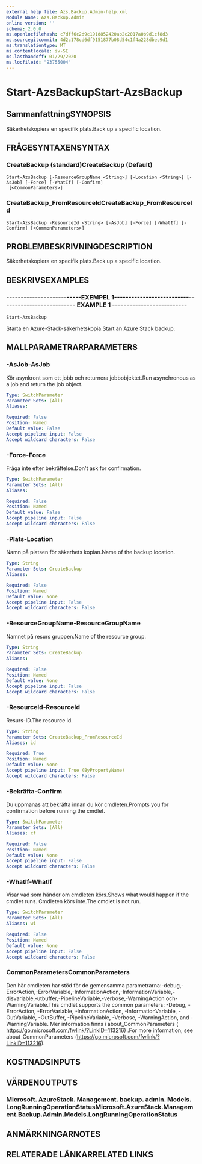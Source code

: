 ```yaml
---
external help file: Azs.Backup.Admin-help.xml
Module Name: Azs.Backup.Admin
online version: ''
schema: 2.0.0
ms.openlocfilehash: c7dff6c2d9c191d852420ab2c2017a0b9d1cf8d3
ms.sourcegitcommit: 4d2c178cd6df9151877b08d54c1f4a228dbec9d1
ms.translationtype: MT
ms.contentlocale: sv-SE
ms.lasthandoff: 01/29/2020
ms.locfileid: "93755004"
---
```

# <span data-ttu-id="09c0c-101">Start-AzsBackup</span><span class="sxs-lookup"><span data-stu-id="09c0c-101">Start-AzsBackup</span></span>

## <span data-ttu-id="09c0c-102">Sammanfattning</span><span class="sxs-lookup"><span data-stu-id="09c0c-102">SYNOPSIS</span></span>
<span data-ttu-id="09c0c-103">Säkerhetskopiera en specifik plats.</span><span class="sxs-lookup"><span data-stu-id="09c0c-103">Back up a specific location.</span></span>

## <span data-ttu-id="09c0c-104">FRÅGESYNTAXEN</span><span class="sxs-lookup"><span data-stu-id="09c0c-104">SYNTAX</span></span>

### <span data-ttu-id="09c0c-105">CreateBackup (standard)</span><span class="sxs-lookup"><span data-stu-id="09c0c-105">CreateBackup (Default)</span></span>
```
Start-AzsBackup [-ResourceGroupName <String>] [-Location <String>] [-AsJob] [-Force] [-WhatIf] [-Confirm]
 [<CommonParameters>]
```

### <span data-ttu-id="09c0c-106">CreateBackup_FromResourceId</span><span class="sxs-lookup"><span data-stu-id="09c0c-106">CreateBackup_FromResourceId</span></span>
```
Start-AzsBackup -ResourceId <String> [-AsJob] [-Force] [-WhatIf] [-Confirm] [<CommonParameters>]
```

## <span data-ttu-id="09c0c-107">PROBLEMBESKRIVNING</span><span class="sxs-lookup"><span data-stu-id="09c0c-107">DESCRIPTION</span></span>
<span data-ttu-id="09c0c-108">Säkerhetskopiera en specifik plats.</span><span class="sxs-lookup"><span data-stu-id="09c0c-108">Back up a specific location.</span></span>

## <span data-ttu-id="09c0c-109">BESKRIVS</span><span class="sxs-lookup"><span data-stu-id="09c0c-109">EXAMPLES</span></span>

### <span data-ttu-id="09c0c-110">--------------------------EXEMPEL 1--------------------------</span><span class="sxs-lookup"><span data-stu-id="09c0c-110">-------------------------- EXAMPLE 1 --------------------------</span></span>
```
Start-AzsBackup
```

<span data-ttu-id="09c0c-111">Starta en Azure-Stack-säkerhetskopia.</span><span class="sxs-lookup"><span data-stu-id="09c0c-111">Start an Azure Stack backup.</span></span>

## <span data-ttu-id="09c0c-112">MALLPARAMETRAR</span><span class="sxs-lookup"><span data-stu-id="09c0c-112">PARAMETERS</span></span>

### <span data-ttu-id="09c0c-113">-AsJob</span><span class="sxs-lookup"><span data-stu-id="09c0c-113">-AsJob</span></span>
<span data-ttu-id="09c0c-114">Kör asynkront som ett jobb och returnera jobbobjektet.</span><span class="sxs-lookup"><span data-stu-id="09c0c-114">Run asynchronous as a job and return the job object.</span></span>

```yaml
Type: SwitchParameter
Parameter Sets: (All)
Aliases: 

Required: False
Position: Named
Default value: False
Accept pipeline input: False
Accept wildcard characters: False
```

### <span data-ttu-id="09c0c-115">-Force</span><span class="sxs-lookup"><span data-stu-id="09c0c-115">-Force</span></span>
<span data-ttu-id="09c0c-116">Fråga inte efter bekräftelse.</span><span class="sxs-lookup"><span data-stu-id="09c0c-116">Don't ask for confirmation.</span></span>

```yaml
Type: SwitchParameter
Parameter Sets: (All)
Aliases: 

Required: False
Position: Named
Default value: False
Accept pipeline input: False
Accept wildcard characters: False
```

### <span data-ttu-id="09c0c-117">-Plats</span><span class="sxs-lookup"><span data-stu-id="09c0c-117">-Location</span></span>
<span data-ttu-id="09c0c-118">Namn på platsen för säkerhets kopian.</span><span class="sxs-lookup"><span data-stu-id="09c0c-118">Name of the backup location.</span></span>

```yaml
Type: String
Parameter Sets: CreateBackup
Aliases: 

Required: False
Position: Named
Default value: None
Accept pipeline input: False
Accept wildcard characters: False
```

### <span data-ttu-id="09c0c-119">-ResourceGroupName</span><span class="sxs-lookup"><span data-stu-id="09c0c-119">-ResourceGroupName</span></span>
<span data-ttu-id="09c0c-120">Namnet på resurs gruppen.</span><span class="sxs-lookup"><span data-stu-id="09c0c-120">Name of the resource group.</span></span>

```yaml
Type: String
Parameter Sets: CreateBackup
Aliases: 

Required: False
Position: Named
Default value: None
Accept pipeline input: False
Accept wildcard characters: False
```

### <span data-ttu-id="09c0c-121">-ResourceId</span><span class="sxs-lookup"><span data-stu-id="09c0c-121">-ResourceId</span></span>
<span data-ttu-id="09c0c-122">Resurs-ID.</span><span class="sxs-lookup"><span data-stu-id="09c0c-122">The resource id.</span></span>

```yaml
Type: String
Parameter Sets: CreateBackup_FromResourceId
Aliases: id

Required: True
Position: Named
Default value: None
Accept pipeline input: True (ByPropertyName)
Accept wildcard characters: False
```

### <span data-ttu-id="09c0c-123">-Bekräfta</span><span class="sxs-lookup"><span data-stu-id="09c0c-123">-Confirm</span></span>
<span data-ttu-id="09c0c-124">Du uppmanas att bekräfta innan du kör cmdleten.</span><span class="sxs-lookup"><span data-stu-id="09c0c-124">Prompts you for confirmation before running the cmdlet.</span></span>

```yaml
Type: SwitchParameter
Parameter Sets: (All)
Aliases: cf

Required: False
Position: Named
Default value: None
Accept pipeline input: False
Accept wildcard characters: False
```

### <span data-ttu-id="09c0c-125">-WhatIf</span><span class="sxs-lookup"><span data-stu-id="09c0c-125">-WhatIf</span></span>
<span data-ttu-id="09c0c-126">Visar vad som händer om cmdleten körs.</span><span class="sxs-lookup"><span data-stu-id="09c0c-126">Shows what would happen if the cmdlet runs.</span></span>
<span data-ttu-id="09c0c-127">Cmdleten körs inte.</span><span class="sxs-lookup"><span data-stu-id="09c0c-127">The cmdlet is not run.</span></span>

```yaml
Type: SwitchParameter
Parameter Sets: (All)
Aliases: wi

Required: False
Position: Named
Default value: None
Accept pipeline input: False
Accept wildcard characters: False
```

### <span data-ttu-id="09c0c-128">CommonParameters</span><span class="sxs-lookup"><span data-stu-id="09c0c-128">CommonParameters</span></span>
<span data-ttu-id="09c0c-129">Den här cmdleten har stöd för de gemensamma parametrarna:-debug,-ErrorAction,-ErrorVariable,-InformationAction,-InformationVariable,-disvariable,-utbuffer,-PipelineVariable,-verbose,-WarningAction och-WarningVariable.</span><span class="sxs-lookup"><span data-stu-id="09c0c-129">This cmdlet supports the common parameters: -Debug, -ErrorAction, -ErrorVariable, -InformationAction, -InformationVariable, -OutVariable, -OutBuffer, -PipelineVariable, -Verbose, -WarningAction, and -WarningVariable.</span></span> <span data-ttu-id="09c0c-130">Mer information finns i about_CommonParameters ( https://go.microsoft.com/fwlink/?LinkID=113216) .</span><span class="sxs-lookup"><span data-stu-id="09c0c-130">For more information, see about_CommonParameters (https://go.microsoft.com/fwlink/?LinkID=113216).</span></span>

## <span data-ttu-id="09c0c-131">KOSTNADS</span><span class="sxs-lookup"><span data-stu-id="09c0c-131">INPUTS</span></span>

## <span data-ttu-id="09c0c-132">VÄRDEN</span><span class="sxs-lookup"><span data-stu-id="09c0c-132">OUTPUTS</span></span>

### <span data-ttu-id="09c0c-133">Microsoft. AzureStack. Management. backup. admin. Models. LongRunningOperationStatus</span><span class="sxs-lookup"><span data-stu-id="09c0c-133">Microsoft.AzureStack.Management.Backup.Admin.Models.LongRunningOperationStatus</span></span>

## <span data-ttu-id="09c0c-134">ANMÄRKNINGAR</span><span class="sxs-lookup"><span data-stu-id="09c0c-134">NOTES</span></span>

## <span data-ttu-id="09c0c-135">RELATERADE LÄNKAR</span><span class="sxs-lookup"><span data-stu-id="09c0c-135">RELATED LINKS</span></span>

